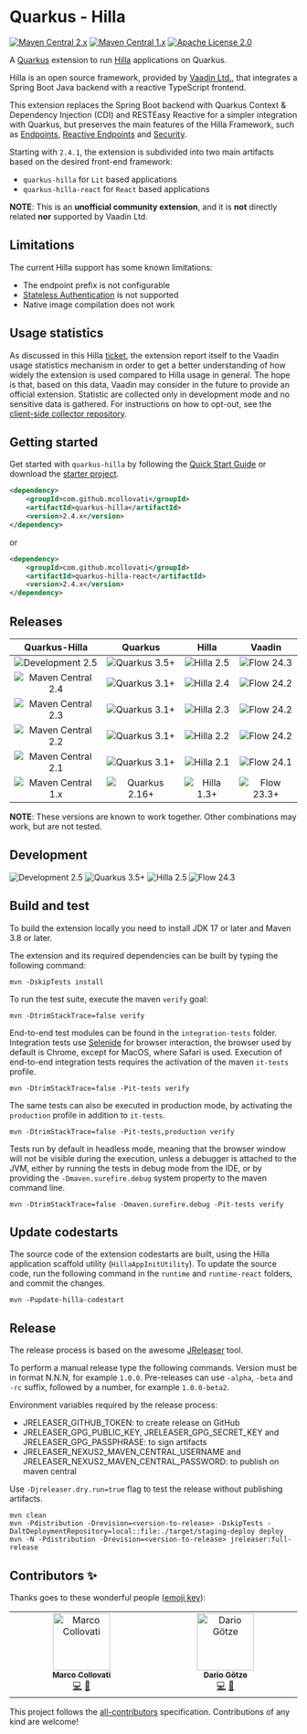 # Quarkus - Hilla

[![Maven Central 2.x](https://img.shields.io/maven-central/v/com.github.mcollovati/quarkus-hilla?style=for-the-badge&logo=apache-maven&versionPrefix=2)](https://central.sonatype.com/artifact/com.github.mcollovati/quarkus-hilla)
[![Maven Central 1.x](https://img.shields.io/maven-central/v/com.github.mcollovati/quarkus-hilla?style=for-the-badge&logo=apache-maven&versionPrefix=1)](https://central.sonatype.com/artifact/com.github.mcollovati/quarkus-hilla)
[![Apache License 2.0](https://img.shields.io/github/license/mcollovati/quarkus-hilla?style=for-the-badge&logo=apache)](https://www.apache.org/licenses/LICENSE-2.0)

A [Quarkus](https://quarkus.io) extension to run [Hilla](https://hilla.dev)
applications on Quarkus.

Hilla is an open source framework, provided by [Vaadin Ltd.](https://vaadin.com),
that integrates a Spring Boot Java backend with a reactive TypeScript frontend.

This extension replaces the Spring Boot backend with Quarkus Context &
Dependency Injection (CDI) and
RESTEasy Reactive for a simpler integration with Quarkus, but preserves the
main features of the Hilla Framework, such
as [Endpoints](https://hilla.dev/docs/lit/guides/endpoints),
[Reactive Endpoints](https://hilla.dev/docs/lit/guides/reactive-endpoints)
and [Security](https://hilla.dev/docs/lit/guides/security).

Starting with `2.4.1`, the extension is subdivided into two main artifacts based on the desired front-end framework:
* `quarkus-hilla` for `Lit` based applications
* `quarkus-hilla-react` for `React` based applications

**NOTE**: This is an **unofficial community extension**, and it is **not**
directly related **nor** supported by Vaadin Ltd.

## Limitations

The current Hilla support has some known limitations:

* The endpoint prefix is not configurable
* [Stateless Authentication](https://hilla.dev/docs/lit/guides/security/spring-stateless)
  is not supported
* Native image compilation does not work

## Usage statistics

As discussed in this Hilla [ticket](https://github.com/vaadin/hilla/issues/211),
the extension report itself to the Vaadin usage statistics mechanism in order to
get a better understanding of how widely the extension is used compared to Hilla
usage in general.
The hope is that, based on this data, Vaadin may consider in the future to provide
an official extension.
Statistic are collected only in development mode and no sensitive data is
gathered.
For instructions on how to opt-out, see
the [client-side collector repository](https://github.com/vaadin/vaadin-usage-statistics#opting-out).

## Getting started

Get started with `quarkus-hilla` by following the [Quick Start Guide](../../wiki/QuickStart)
or download the [starter project](https://github.com/mcollovati/quarkus-hilla-starter).

```xml
<dependency>
    <groupId>com.github.mcollovati</groupId>
    <artifactId>quarkus-hilla</artifactId>
    <version>2.4.x</version>
</dependency>
```

or

```xml
<dependency>
    <groupId>com.github.mcollovati</groupId>
    <artifactId>quarkus-hilla-react</artifactId>
    <version>2.4.x</version>
</dependency>
```

## Releases

|                                                                                                     Quarkus-Hilla                                                                                                      |                                                                               Quarkus                                                                               |                                                          Hilla                                                          |                                                                             Vaadin                                                                             |
|:----------------------------------------------------------------------------------------------------------------------------------------------------------------------------------------------------------------------:|:-------------------------------------------------------------------------------------------------------------------------------------------------------------------:|:-----------------------------------------------------------------------------------------------------------------------:|:--------------------------------------------------------------------------------------------------------------------------------------------------------------:|
|                       <picture><img alt="Development 2.5" src="https://img.shields.io/badge/GITHUB-2.5--SNAPSHOT-green?style=for-the-badge&logo=github" style="visibility: visible;"></picture>                        |  <picture><img alt="Quarkus 3.5+" src="https://img.shields.io/badge/QUARKUS-v3.1%2B-blue?style=for-the-badge&logo=Quarkus" style="visibility: visible;"></picture>  | <picture><img alt="Hilla 2.5" src="https://tinyurl.com/quarkus-hilla-h-2-5-dev" style="visibility: visible;"></picture> |  <picture><img alt="Flow 24.3" src="https://img.shields.io/badge/VAADIN-v24.3-green?style=for-the-badge&logo=Vaadin" style="visibility: visible;"></picture>   |
| <picture><img alt="Maven Central 2.4" src="https://img.shields.io/maven-central/v/com.github.mcollovati/quarkus-hilla?style=for-the-badge&logo=apache-maven&versionPrefix=2.4" style="visibility: visible;"></picture> |  <picture><img alt="Quarkus 3.1+" src="https://img.shields.io/badge/QUARKUS-v3.1%2B-blue?style=for-the-badge&logo=Quarkus" style="visibility: visible;"></picture>  | <picture><img alt="Hilla 2.4" src="https://tinyurl.com/quarkus-hilla-h-2-4" style="visibility: visible;"></picture>  |   <picture><img alt="Flow 24.2" src="https://img.shields.io/badge/VAADIN-v24.2-blue?style=for-the-badge&logo=Vaadin" style="visibility: visible;"></picture>   |
| <picture><img alt="Maven Central 2.3" src="https://img.shields.io/maven-central/v/com.github.mcollovati/quarkus-hilla?style=for-the-badge&logo=apache-maven&versionPrefix=2.3" style="visibility: visible;"></picture> |  <picture><img alt="Quarkus 3.1+" src="https://img.shields.io/badge/QUARKUS-v3.1%2B-blue?style=for-the-badge&logo=Quarkus" style="visibility: visible;"></picture>  |   <picture><img alt="Hilla 2.3" src="https://tinyurl.com/quarkus-hilla-h-2-3" style="visibility: visible;"></picture>   |   <picture><img alt="Flow 24.2" src="https://img.shields.io/badge/VAADIN-v24.2-blue?style=for-the-badge&logo=Vaadin" style="visibility: visible;"></picture>   |
| <picture><img alt="Maven Central 2.2" src="https://img.shields.io/maven-central/v/com.github.mcollovati/quarkus-hilla?style=for-the-badge&logo=apache-maven&versionPrefix=2.2" style="visibility: visible;"></picture> |  <picture><img alt="Quarkus 3.1+" src="https://img.shields.io/badge/QUARKUS-v3.1%2B-blue?style=for-the-badge&logo=Quarkus" style="visibility: visible;"></picture>  |   <picture><img alt="Hilla 2.2" src="https://tinyurl.com/quarkus-hilla-h-2-2" style="visibility: visible;"></picture>   |   <picture><img alt="Flow 24.2" src="https://img.shields.io/badge/VAADIN-v24.2-blue?style=for-the-badge&logo=Vaadin" style="visibility: visible;"></picture>   |
| <picture><img alt="Maven Central 2.1" src="https://img.shields.io/maven-central/v/com.github.mcollovati/quarkus-hilla?style=for-the-badge&logo=apache-maven&versionPrefix=2.1" style="visibility: visible;"></picture> |  <picture><img alt="Quarkus 3.1+" src="https://img.shields.io/badge/QUARKUS-v3.1%2B-blue?style=for-the-badge&logo=Quarkus" style="visibility: visible;"></picture>  |   <picture><img alt="Hilla 2.1" src="https://tinyurl.com/quarkus-hilla-h-2-1" style="visibility: visible;"></picture>   |   <picture><img alt="Flow 24.1" src="https://img.shields.io/badge/VAADIN-v24.1-blue?style=for-the-badge&logo=Vaadin" style="visibility: visible;"></picture>   |
|  <picture><img alt="Maven Central 1.x" src="https://img.shields.io/maven-central/v/com.github.mcollovati/quarkus-hilla?style=for-the-badge&logo=apache-maven&versionPrefix=1" style="visibility: visible;"></picture>  | <picture><img alt="Quarkus 2.16+" src="https://img.shields.io/badge/QUARKUS-v2.16%2B-blue?style=for-the-badge&logo=Quarkus" style="visibility: visible;"></picture> |  <picture><img alt="Hilla 1.3+" src="https://tinyurl.com/quarkus-hilla-h-1-3" style="visibility: visible;"></picture>   | <picture><img alt="Flow 23.3+" src="https://img.shields.io/badge/VAADIN-v23.3%2B-blue?style=for-the-badge&logo=Vaadin" style="visibility: visible;"></picture> |

**NOTE**: These versions are known to work together. Other combinations may work, but are not tested.

## Development

<picture><img alt="Development 2.5" src="https://img.shields.io/badge/GITHUB-2.5--SNAPSHOT-blue?style=for-the-badge&logo=github" style="visibility: visible;"></picture>
<picture><img alt="Quarkus 3.5+" src="https://img.shields.io/badge/QUARKUS-v3.5%2B-blue?style=for-the-badge&logo=Quarkus" style="visibility: visible;"></picture>
<picture><img alt="Hilla 2.5" src="https://tinyurl.com/quarkus-hilla-h-2-5" style="visibility: visible;"></picture>
<picture><img alt="Flow 24.3" src="https://img.shields.io/badge/VAADIN-v24.3-blue?style=for-the-badge&logo=Vaadin" style="visibility: visible;"></picture>


## Build and test

To build the extension locally you need to install JDK 17 or later and Maven 3.8 or later.

The extension and its required dependencies can be built by typing the following command:

```terminal
mvn -DskipTests install
```

To run the test suite, execute the maven `verify` goal:

```terminal
mvn -DtrimStackTrace=false verify
```

End-to-end test modules can be found in the `integration-tests` folder.
Integration tests use [Selenide](https://selenide.org/) for browser interaction,
the browser used by default is Chrome, except for MacOS, where Safari is used.
Execution of end-to-end integration tests requires the activation of the maven `it-tests` profile.

```terminal
mvn -DtrimStackTrace=false -Pit-tests verify
```

The same tests can also be executed in production mode, by activating the `production` profile in addition
to `it-tests`.

```terminal
mvn -DtrimStackTrace=false -Pit-tests,production verify
```

Tests run by default in headless mode, meaning that the browser window will not be visible during the execution,
unless a debugger is attached to the JVM, either by running the tests in debug mode from the IDE, or by providing the
`-Dmaven.surefire.debug` system property to the maven command line.

```terminal
mvn -DtrimStackTrace=false -Dmaven.surefire.debug -Pit-tests verify
```

## Update codestarts

The source code of the extension codestarts are built, using the Hilla application scaffold utility (`HillaAppInitUtility`).
To update the source code, run the following command in the `runtime` and `runtime-react` folders,
and commit the changes.

```terminal
mvn -Pupdate-hilla-codestart
```

## Release

The release process is based on the awesome [JReleaser](https://jreleaser.org/) tool.

To perform a manual release type the following commands.
Version must be in format N.N.N, for example `1.0.0`.
Pre-releases can use `-alpha`, `-beta` and `-rc` suffix, followed by a number,
for example `1.0.0-beta2`.

Environment variables required by the release process:

* JRELEASER_GITHUB_TOKEN: to create release on GitHub
* JRELEASER_GPG_PUBLIC_KEY, JRELEASER_GPG_SECRET_KEY and
  JRELEASER_GPG_PASSPHRASE: to sign artifacts
* JRELEASER_NEXUS2_MAVEN_CENTRAL_USERNAME and
  JRELEASER_NEXUS2_MAVEN_CENTRAL_PASSWORD: to publish on maven central

Use `-Djreleaser.dry.run=true` flag to test the release without publishing
artifacts.

```terminal
mvn clean
mvn -Pdistribution -Drevision=<version-to-release> -DskipTests -DaltDeploymentRepository=local::file:./target/staging-deploy deploy
mvn -N -Pdistribution -Drevision=<version-to-release> jreleaser:full-release
```

## Contributors ✨

Thanks goes to these wonderful
people ([emoji key](https://allcontributors.org/docs/en/emoji-key)):

<!-- ALL-CONTRIBUTORS-LIST:START - Do not remove or modify this section -->
<!-- prettier-ignore-start -->
<!-- markdownlint-disable -->
<table>
  <tbody>
    <tr>
      <td align="center" valign="top" width="14.28%"><a href="https://github.com/mcollovati"><img src="https://avatars.githubusercontent.com/u/4648894?s=100" width="100px;" alt="Marco Collovati"/><br /><sub><b>Marco Collovati</b></sub></a><br /><a href="https://github.com/mcollovati/quarkus-hilla/commits?author=mcollovati" title="Code">💻</a> <a href="#maintenance-mcollovati" title="Maintenance">🚧</a></td>
      <td align="center" valign="top" width="14.28%"><a href="https://github.com/Dudeplayz"><img src="https://avatars.githubusercontent.com/u/15174076?v=4?s=100" width="100px;" alt="Dario Götze"/><br /><sub><b>Dario Götze</b></sub></a><br /><a href="https://github.com/mcollovati/quarkus-hilla/commits?author=Dudeplayz" title="Code">💻</a> <a href="#maintenance-Dudeplayz" title="Maintenance">🚧</a></td>
    </tr>
  </tbody>
</table>

<!-- markdownlint-restore -->
<!-- prettier-ignore-end -->

<!-- ALL-CONTRIBUTORS-LIST:END -->

This project follows
the [all-contributors](https://github.com/all-contributors/all-contributors)
specification. Contributions of any kind are welcome!
